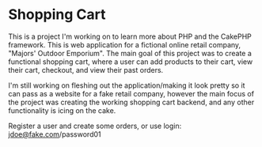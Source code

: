 # Shopping Cart

This is a project I'm working on to learn more about PHP and the CakePHP framework. This is web application for a fictional online retail company, "Majors' Outdoor Emporium". The main goal of this project was to create a functional shopping cart, where a user can add products to their cart, view their cart, checkout, and view their past orders.

I'm still working on fleshing out the application/making it look pretty so it can pass as a website for a fake retail company, however the main focus of the project was creating the working shopping cart backend, and any other functionality is icing on the cake.

Register a user and create some orders, or use login: jdoe@fake.com/password01
